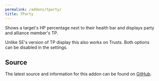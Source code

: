 ```yaml
---
permalink: /addons/tparty/
title: TParty
---
```


Shows a target's HP percentage next to their health bar and displays party and alliance member's TP. 

Unlike SE's version of TP display this also works on Trusts. Both options can be disabled in the settings.

## Source
The latest source and information for this addon can be found on [GitHub](https://github.com/Windower/Lua/tree/live/addons/TParty).
